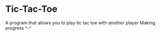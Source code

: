 # Tic-Tac-Toe
A program that allows you to play tic tac toe with another player
Making progress ^-^
